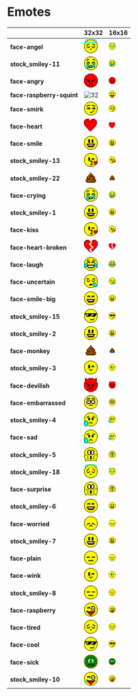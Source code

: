 # Emotes
| |**32x32**|**16x16**|
|-|-|-|
|**face-angel**|![32](32/face-angel.png)|![16](16/face-angel.png)|
|**stock_smiley-11**|![32](32/stock_smiley-11.png)|![16](16/stock_smiley-11.png)|
|**face-angry**|![32](32/face-angry.png)|![16](16/face-angry.png)|
|**face-raspberry-squint**|![32](32/face-raspberry-squint.png)|![16](16/face-raspberry-squint.png)|
|**face-smirk**|![32](32/face-smirk.png)|![16](16/face-smirk.png)|
|**face-heart**|![32](32/face-heart.png)|![16](16/face-heart.png)|
|**face-smile**|![32](32/face-smile.png)|![16](16/face-smile.png)|
|**stock_smiley-13**|![32](32/stock_smiley-13.png)|![16](16/stock_smiley-13.png)|
|**stock_smiley-22**|![32](32/stock_smiley-22.png)|![16](16/stock_smiley-22.png)|
|**face-crying**|![32](32/face-crying.png)|![16](16/face-crying.png)|
|**stock_smiley-1**|![32](32/stock_smiley-1.png)|![16](16/stock_smiley-1.png)|
|**face-kiss**|![32](32/face-kiss.png)|![16](16/face-kiss.png)|
|**face-heart-broken**|![32](32/face-heart-broken.png)|![16](16/face-heart-broken.png)|
|**face-laugh**|![32](32/face-laugh.png)|![16](16/face-laugh.png)|
|**face-uncertain**|![32](32/face-uncertain.png)|![16](16/face-uncertain.png)|
|**face-smile-big**|![32](32/face-smile-big.png)|![16](16/face-smile-big.png)|
|**stock_smiley-15**|![32](32/stock_smiley-15.png)|![16](16/stock_smiley-15.png)|
|**stock_smiley-2**|![32](32/stock_smiley-2.png)|![16](16/stock_smiley-2.png)|
|**face-monkey**|![32](32/face-monkey.png)|![16](16/face-monkey.png)|
|**stock_smiley-3**|![32](32/stock_smiley-3.png)|![16](16/stock_smiley-3.png)|
|**face-devilish**|![32](32/face-devilish.png)|![16](16/face-devilish.png)|
|**face-embarrassed**|![32](32/face-embarrassed.png)|![16](16/face-embarrassed.png)|
|**stock_smiley-4**|![32](32/stock_smiley-4.png)|![16](16/stock_smiley-4.png)|
|**face-sad**|![32](32/face-sad.png)|![16](16/face-sad.png)|
|**stock_smiley-5**|![32](32/stock_smiley-5.png)|![16](16/stock_smiley-5.png)|
|**stock_smiley-18**|![32](32/stock_smiley-18.png)|![16](16/stock_smiley-18.png)|
|**face-surprise**|![32](32/face-surprise.png)|![16](16/face-surprise.png)|
|**stock_smiley-6**|![32](32/stock_smiley-6.png)|![16](16/stock_smiley-6.png)|
|**face-worried**|![32](32/face-worried.png)|![16](16/face-worried.png)|
|**stock_smiley-7**|![32](32/stock_smiley-7.png)|![16](16/stock_smiley-7.png)|
|**face-plain**|![32](32/face-plain.png)|![16](16/face-plain.png)|
|**face-wink**|![32](32/face-wink.png)|![16](16/face-wink.png)|
|**stock_smiley-8**|![32](32/stock_smiley-8.png)|![16](16/stock_smiley-8.png)|
|**face-raspberry**|![32](32/face-raspberry.png)|![16](16/face-raspberry.png)|
|**face-tired**|![32](32/face-tired.png)|![16](16/face-tired.png)|
|**face-cool**|![32](32/face-cool.png)|![16](16/face-cool.png)|
|**face-sick**|![32](32/face-sick.png)|![16](16/face-sick.png)|
|**stock_smiley-10**|![32](32/stock_smiley-10.png)|![16](16/stock_smiley-10.png)|
